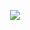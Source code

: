 <p align="center">
  <img src="https://github.com/user-attachments/assets/89664392-1fbe-4b23-a9e1-65b07fa14702"/>
</p>
